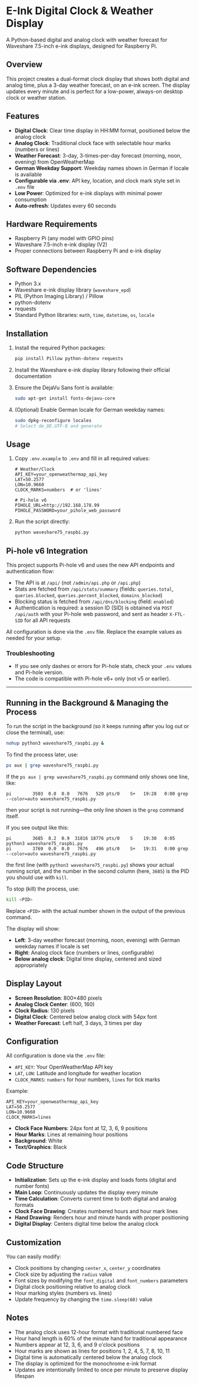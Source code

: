 
# E-Ink Digital Clock & Weather Display

A Python-based digital and analog clock with weather forecast for Waveshare 7.5-inch e-ink displays, designed for Raspberry Pi.

## Overview

This project creates a dual-format clock display that shows both digital and analog time, plus a 3-day weather forecast, on an e-ink screen. The display updates every minute and is perfect for a low-power, always-on desktop clock or weather station.

## Features

- **Digital Clock**: Clear time display in HH:MM format, positioned below the analog clock
- **Analog Clock**: Traditional clock face with selectable hour marks (numbers or lines)
- **Weather Forecast**: 3-day, 3-times-per-day forecast (morning, noon, evening) from OpenWeatherMap
- **German Weekday Support**: Weekday names shown in German if locale is available
- **Configurable via .env**: API key, location, and clock mark style set in `.env` file
- **Low Power**: Optimized for e-ink displays with minimal power consumption
- **Auto-refresh**: Updates every 60 seconds

## Hardware Requirements

- Raspberry Pi (any model with GPIO pins)
- Waveshare 7.5-inch e-ink display (V2)
- Proper connections between Raspberry Pi and e-ink display

## Software Dependencies

- Python 3.x
- Waveshare e-ink display library (`waveshare_epd`)
- PIL (Python Imaging Library) / Pillow
- python-dotenv
- requests
- Standard Python libraries: `math`, `time`, `datetime`, `os`, `locale`

## Installation

1. Install the required Python packages:
   ```bash
   pip install Pillow python-dotenv requests
   ```

2. Install the Waveshare e-ink display library following their official documentation

3. Ensure the DejaVu Sans font is available:
   ```bash
   sudo apt-get install fonts-dejavu-core
   ```

4. (Optional) Enable German locale for German weekday names:
   ```bash
   sudo dpkg-reconfigure locales
   # Select de_DE.UTF-8 and generate
   ```

## Usage


1. Copy `.env.example` to `.env` and fill in all required values:

   ```
   # Weather/Clock
   API_KEY=your_openweathermap_api_key
   LAT=50.2577
   LON=10.9660
   CLOCK_MARKS=numbers  # or 'lines'

   # Pi-hole v6
   PIHOLE_URL=http://192.168.178.99
   PIHOLE_PASSWORD=your_pihole_web_password
   ```


2. Run the script directly:
   ```bash
   python waveshare75_raspbi.py
   ```


## Pi-hole v6 Integration

This project supports Pi-hole v6 and uses the new API endpoints and authentication flow:

- The API is at `/api/` (not `/admin/api.php` or `/api.php`)
- Stats are fetched from `/api/stats/summary` (fields: `queries.total`, `queries.blocked`, `queries.percent_blocked`, `domains_blocked`)
- Blocking status is fetched from `/api/dns/blocking` (field: `enabled`)
- Authentication is required: a session ID (SID) is obtained via `POST /api/auth` with your Pi-hole web password, and sent as header `X-FTL-SID` for all API requests


All configuration is done via the `.env` file. Replace the example values as needed for your setup.

### Troubleshooting

- If you see only dashes or errors for Pi-hole stats, check your `.env` values and Pi-hole version.
- The code is compatible with Pi-hole v6+ only (not v5 or earlier).

---
## Running in the Background & Managing the Process

To run the script in the background (so it keeps running after you log out or close the terminal), use:

```bash
nohup python3 waveshare75_raspbi.py &
```

To find the process later, use:

```bash
ps aux | grep waveshare75_raspbi.py
```


If the `ps aux | grep waveshare75_raspbi.py` command only shows one line, like:

```
pi        3503  0.0  0.0   7676   520 pts/0    S+   19:28   0:00 grep --color=auto waveshare75_raspbi.py
```
then your script is not running—the only line shown is the `grep` command itself.

If you see output like this:

```
pi        3685  8.2  0.9  31816 18776 pts/0    S    19:30   0:05 python3 waveshare75_raspbi.py
pi        3769  0.0  0.0   7676   496 pts/0    S+   19:31   0:00 grep --color=auto waveshare75_raspbi.py
```
the first line (with `python3 waveshare75_raspbi.py`) shows your actual running script, and the number in the second column (here, `3685`) is the PID you should use with `kill`.

To stop (kill) the process, use:

```bash
kill <PID>
```

Replace `<PID>` with the actual number shown in the output of the previous command.

The display will show:
- **Left**: 3-day weather forecast (morning, noon, evening) with German weekday names if locale is set
- **Right**: Analog clock face (numbers or lines, configurable)
- **Below analog clock**: Digital time display, centered and sized appropriately

## Display Layout

- **Screen Resolution**: 800×480 pixels
- **Analog Clock Center**: (600, 160)
- **Clock Radius**: 130 pixels
- **Digital Clock**: Centered below analog clock with 54px font
- **Weather Forecast**: Left half, 3 days, 3 times per day
## Configuration

All configuration is done via the `.env` file:

- `API_KEY`: Your OpenWeatherMap API key
- `LAT`, `LON`: Latitude and longitude for weather location
- `CLOCK_MARKS`: `numbers` for hour numbers, `lines` for tick marks

Example:
```
API_KEY=your_openweathermap_api_key
LAT=50.2577
LON=10.9660
CLOCK_MARKS=lines
```
- **Clock Face Numbers**: 24px font at 12, 3, 6, 9 positions
- **Hour Marks**: Lines at remaining hour positions
- **Background**: White
- **Text/Graphics**: Black

## Code Structure

- **Initialization**: Sets up the e-ink display and loads fonts (digital and number fonts)
- **Main Loop**: Continuously updates the display every minute
- **Time Calculation**: Converts current time to both digital and analog formats
- **Clock Face Drawing**: Creates numbered hours and hour mark lines
- **Hand Drawing**: Renders hour and minute hands with proper positioning
- **Digital Display**: Centers digital time below the analog clock

## Customization

You can easily modify:
- Clock positions by changing `center_x`, `center_y` coordinates
- Clock size by adjusting the `radius` value
- Font sizes by modifying the `font_digital` and `font_numbers` parameters
- Digital clock positioning relative to analog clock
- Hour marking styles (numbers vs. lines)
- Update frequency by changing the `time.sleep(60)` value

## Notes

- The analog clock uses 12-hour format with traditional numbered face
- Hour hand length is 60% of the minute hand for traditional appearance
- Numbers appear at 12, 3, 6, and 9 o'clock positions
- Hour marks are shown as lines for positions 1, 2, 4, 5, 7, 8, 10, 11
- Digital time is automatically centered below the analog clock
- The display is optimized for the monochrome e-ink format
- Updates are intentionally limited to once per minute to preserve display lifespan
